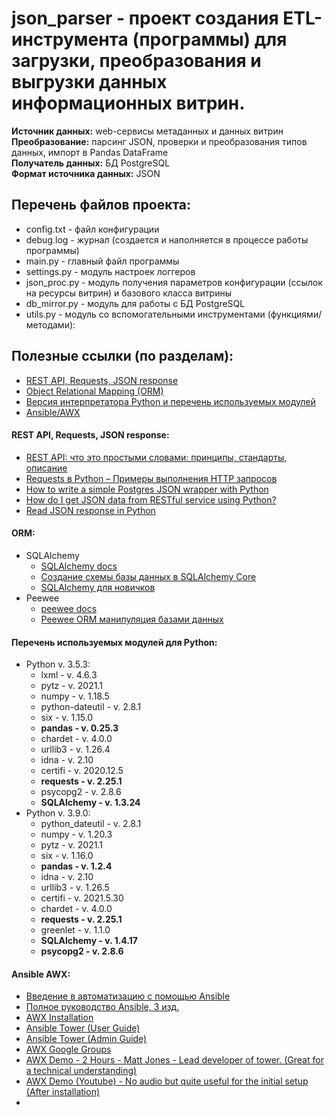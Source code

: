 # json_parser - проект создания ETL-инструмента (программы) для загрузки, преобразования и выгрузки данных информационных витрин.<br>
**Источник данных:** web-сервисы метаданных и данных витрин<br>
**Преобразование:** парсинг JSON, проверки и преобразования типов данных, импорт в Pandas DataFrame<br>
**Получатель данных:** БД PostgreSQL<br>
**Формат источника данных:** JSON

## Перечень файлов проекта:
*   config.txt - файл конфигурации
*   debug.log - журнал (создается и наполняется в процессе работы программы)
*   main.py - главный файл программы
*   settings.py - модуль настроек логгеров
*   json_proc.py - модуль получения параметров конфигурации (ссылок на ресурсы витрин) и базового класса витрины
*   db_mirror.py - модуль для работы с БД PostgreSQL
*   utils.py - модуль со вспомогательными инструментами (функциями/методами):

## Полезные ссылки (по разделам):
*   [REST API, Requests, JSON response](#requests)
*   [Object Relational Mapping (ORM)](#orm)
*   [Версия интерпретатора Python и перечень используемых модулей](#python)
*	[Ansible/AWX](#ansible)

#### REST API, Requests, JSON response:<a name="request"></a>
*   [REST API: что это простыми словами: принципы, стандарты, описание](https://boodet.online/reastapi)
*   [Requests в Python – Примеры выполнения HTTP запросов](https://python-scripts.com/requests)
*   [How to write a simple Postgres JSON wrapper with Python](https://levelup.gitconnected.com/how-to-write-a-simple-postgres-json-wrapper-with-python-ef09572daa66)
*   [How do I get JSON data from RESTful service using Python?](https://stackoverflow.com/questions/7750557/how-do-i-get-json-data-from-restful-service-using-python)
*   [Read JSON response in Python](https://stackoverflow.com/questions/33282067/read-json-response-in-python)

#### ORM:<a name="orm"></a>
*   SQLAlchemy
	-   [SQLAlchemy docs](https://docs.sqlalchemy.org/en/13/orm/tutorial.html)
	-	[Создание схемы базы данных в SQLAlchemy Core](https://pythonru.com/biblioteki/shemy-sqlalchemy-core)
	-   [SQLAlchemy для новичков](https://gadjimuradov.ru/post/sqlalchemy-dlya-novichkov/)
*   Peewee
	-   [peewee docs](http://docs.peewee-orm.com/en/latest/)
	-   [Peewee ORM манипуляция базами данных](https://python-scripts.com/peewee)


#### Перечень используемых модулей для Python:<a name="python"></a>
*	Python v. 3.5.3: 
	*   lxml - v. 4.6.3
	*   pytz - v. 2021.1
	*   numpy - v. 1.18.5
	*   python-dateutil - v. 2.8.1
	*   six - v. 1.15.0
	*   __pandas - v. 0.25.3__
	*   chardet - v. 4.0.0
	*   urllib3 - v. 1.26.4
	*   idna - v. 2.10
	*   certifi - v. 2020.12.5
	*   __requests - v. 2.25.1__ 
	*   psycopg2 - v. 2.8.6
	*   __SQLAlchemy - v. 1.3.24__
*   Python v. 3.9.0:
	*	python_dateutil - v. 2.8.1
	*	numpy - v. 1.20.3
	*	pytz - v. 2021.1
	*	six - v. 1.16.0
	*	__pandas - v. 1.2.4__
	*	idna - v. 2.10
	*	urllib3 - v. 1.26.5
	*	certifi - v. 2021.5.30
	*	chardet - v. 4.0.0
	*	__requests - v. 2.25.1__
	*	greenlet - v. 1.1.0
	*	__SQLAlchemy - v. 1.4.17__
	*	__psycopg2 - v. 2.8.6__


#### Ansible AWX:<a name="ansible"></a>
*	[Введение в автоматизацию с помощью Ansible](https://www.cisco.com/c/dam/m/ru_ru/training-events/2019/cisco-connect/pdf/introduction_automation_with_ansible_idrey.pdf)
*	[Полное руководство Ansible, 3 изд.](http://onreader.mdl.ru/MasteringAnsible.3ed/content/index.html#Preface)
*	[AWX Installation](https://github.com/ansible/awx/blob/devel/INSTALL.md)
*	[Ansible Tower (User Guide)](https://docs.ansible.com/ansible-tower/latest/html/userguide/index.html)
*	[Ansible Tower (Admin Guide)](https://docs.ansible.com/ansible-tower/latest/html/administration/index.html)
*	[AWX Google Groups](https://groups.google.com/forum/#!forum/awx-project)
*	[AWX Demo - 2 Hours - Matt Jones - Lead developer of tower. (Great for a technical understanding)](https://www.ansible.com/resources/webinars-training/awx-demo-2017)
*	[AWX Demo (Youtube) - No audio but quite useful for the initial setup (After installation)](https://www.youtube.com/watch?v=ZatqBgn_Wic&t=288s)
*	